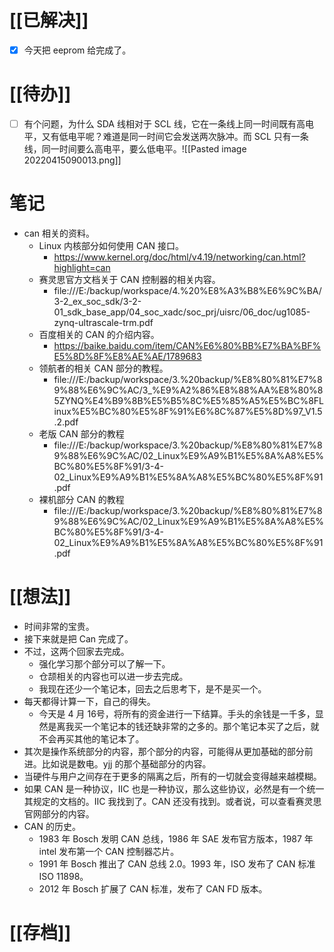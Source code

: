 # [[已解决]]
- [x] 今天把 eeprom 给完成了。
# [[待办]]
- [ ] 有个问题，为什么 SDA 线相对于 SCL 线，它在一条线上同一时间既有高电平，又有低电平呢？难道是同一时间它会发送两次脉冲。而 SCL 只有一条线，同一时间要么高电平，要么低电平。![[Pasted image 20220415090013.png]]

# 笔记
- can 相关的资料。
	- Linux 内核部分如何使用 CAN 接口。
		- https://www.kernel.org/doc/html/v4.19/networking/can.html?highlight=can
	- 赛灵思官方文档关于 CAN 控制器的相关内容。
		- file:///E:/backup/workspace/4.%20%E8%A3%B8%E6%9C%BA/3-2_ex_soc_sdk/3-2-01_sdk_base_app/04_soc_xadc/soc_prj/uisrc/06_doc/ug1085-zynq-ultrascale-trm.pdf
	- 百度相关的 CAN 的介绍内容。
		- https://baike.baidu.com/item/CAN%E6%80%BB%E7%BA%BF%E5%8D%8F%E8%AE%AE/1789683
	- 领航者的相关 CAN 部分的教程。
		- file:///E:/backup/workspace/3.%20backup/%E8%80%81%E7%89%88%E6%9C%AC/3_%E9%A2%86%E8%88%AA%E8%80%85ZYNQ%E4%B9%8B%E5%B5%8C%E5%85%A5%E5%BC%8FLinux%E5%BC%80%E5%8F%91%E6%8C%87%E5%8D%97_V1.5.2.pdf
	- 老版 CAN 部分的教程
		- file:///E:/backup/workspace/3.%20backup/%E8%80%81%E7%89%88%E6%9C%AC/02_Linux%E9%A9%B1%E5%8A%A8%E5%BC%80%E5%8F%91/3-4-02_Linux%E9%A9%B1%E5%8A%A8%E5%BC%80%E5%8F%91.pdf
	- 裸机部分 CAN 的教程
		- file:///E:/backup/workspace/3.%20backup/%E8%80%81%E7%89%88%E6%9C%AC/02_Linux%E9%A9%B1%E5%8A%A8%E5%BC%80%E5%8F%91/3-4-02_Linux%E9%A9%B1%E5%8A%A8%E5%BC%80%E5%8F%91.pdf

# [[想法]]
- 时间非常的宝贵。
- 接下来就是把 Can 完成了。
- 不过，这两个回家去完成。
	- 强化学习那个部分可以了解一下。
	- 仓颉相关的内容也可以进一步去完成。
	- 我现在还少一个笔记本，回去之后思考下，是不是买一个。
- 每天都得计算一下，自己的得失。
	- 今天是 4 月 16号，将所有的资金进行一下结算。手头的余钱是一千多，显然是离我买一个笔记本的钱还缺非常的之多的。那个笔记本买了之后，就不会再买其他的笔记本了。
- 其次是操作系统部分的内容，那个部分的内容，可能得从更加基础的部分前进。比如说是数电。yjj 的那个基础部分的内容。
- 当硬件与用户之间存在于更多的隔离之后，所有的一切就会变得越来越模糊。
- 如果 CAN 是一种协议，IIC 也是一种协议，那么这些协议，必然是有一个统一其规定的文档的。IIC 我找到了。CAN 还没有找到。或者说，可以查看赛灵思官网部分的内容。
- CAN 的历史。
	- 1983 年 Bosch 发明 CAN 总线，1986 年 SAE 发布官方版本，1987 年 intel 发布第一个 CAN 控制器芯片。
	- 1991 年 Bosch 推出了 CAN 总线 2.0。1993 年，ISO 发布了 CAN 标准 ISO 11898。
	- 2012 年 Bosch 扩展了 CAN 标准，发布了 CAN FD 版本。

# [[存档]]